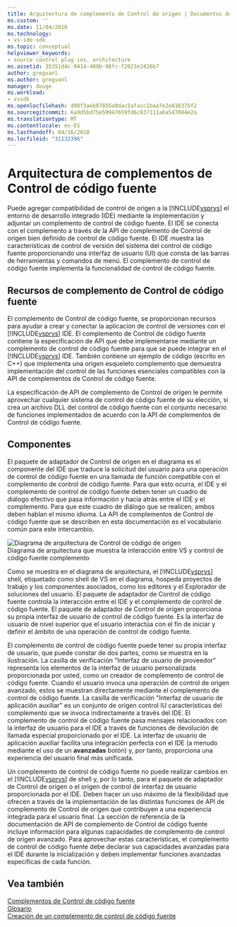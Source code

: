 ```yaml
---
title: Arquitectura de complemento de Control de origen | Documentos de Microsoft
ms.custom: ''
ms.date: 11/04/2016
ms.technology:
- vs-ide-sdk
ms.topic: conceptual
helpviewer_keywords:
- source control plug-ins, architecture
ms.assetid: 35351d4c-9414-409b-98fc-f2023e2426b7
author: gregvanl
ms.author: gregvanl
manager: douge
ms.workload:
- vssdk
ms.openlocfilehash: 498f3aeb87855a0dac5afacc1baa7e2e816375f2
ms.sourcegitcommit: 6a9d5bd75e50947659fd6c837111a6a547884e2a
ms.translationtype: MT
ms.contentlocale: es-ES
ms.lasthandoff: 04/16/2018
ms.locfileid: "31132396"
---
```

# <a name="source-control-plug-in-architecture"></a>Arquitectura de complementos de Control de código fuente
Puede agregar compatibilidad de control de origen a la [!INCLUDE[vsprvs](../../code-quality/includes/vsprvs_md.md)] el entorno de desarrollo integrado (IDE) mediante la implementación y adjuntar un complemento de control de código fuente. El IDE se conecta con el complemento a través de la API de complemento de Control de origen bien definido de control de código fuente. El IDE muestra las características de control de versión del sistema del control de código fuente proporcionando una interfaz de usuario (UI) que consta de las barras de herramientas y comandos de menú. El complemento de control de código fuente implementa la funcionalidad de control de código fuente.  
  
## <a name="source-control-plug-in-resources"></a>Recursos de complemento de Control de código fuente  
 El complemento de Control de código fuente, se proporcionan recursos para ayudar a crear y conectar la aplicación de control de versiones con el [!INCLUDE[vsprvs](../../code-quality/includes/vsprvs_md.md)] IDE. El complemento de Control de código fuente contiene la especificación de API que debe implementarse mediante un complemento de control de código fuente para que se puede integrar en el [!INCLUDE[vsprvs](../../code-quality/includes/vsprvs_md.md)] IDE. También contiene un ejemplo de código (escrito en C++) que implementa una origen esqueleto complemento que demuestra implementación del control de las funciones esenciales compatibles con la API de complementos de Control de código fuente.  
  
 La especificación de API de complemento de Control de origen le permite aprovechar cualquier sistema de control de código fuente de su elección, si crea un archivo DLL del control de código fuente con el conjunto necesario de funciones implementados de acuerdo con la API de complementos de Control de código fuente.  
  
## <a name="components"></a>Componentes  
 El paquete de adaptador de Control de origen en el diagrama es el componente del IDE que traduce la solicitud del usuario para una operación de control de código fuente en una llamada de función compatible con el complemento de control de código fuente. Para que esto ocurra, el IDE y el complemento de control de código fuente deben tener un cuadro de diálogo efectivo que pasa información y hacia atrás entre el IDE y el complemento. Para que este cuadro de diálogo que se realicen, ambos deben hablan el mismo idioma. La API de complementos de Control de código fuente que se describen en esta documentación es el vocabulario común para este intercambio.  
  
 ![Diagrama de arquitectura de Control de código de origen](../../extensibility/internals/media/vs_sccsdk_plug_in_arch.gif "vs_sccsdk_plug_in_arch")  
Diagrama de arquitectura que muestra la interacción entre VS y control de código fuente complemento  
  
 Como se muestra en el diagrama de arquitectura, el [!INCLUDE[vsprvs](../../code-quality/includes/vsprvs_md.md)] shell, etiquetado como shell de VS en el diagrama, hospeda proyectos de trabajo y los componentes asociados, como los editores y el Explorador de soluciones del usuario. El paquete de adaptador de Control de código fuente controla la interacción entre el IDE y el complemento de control de código fuente. El paquete de adaptador de Control de origen proporciona su propia interfaz de usuario de control de código fuente. Es la interfaz de usuario de nivel superior que el usuario interactúa con el fin de iniciar y definir el ámbito de una operación de control de código fuente.  
  
 El complemento de control de código fuente puede tener su propia interfaz de usuario, que puede constar de dos partes, como se muestra en la ilustración. La casilla de verificación "Interfaz de usuario de proveedor" representa los elementos de la interfaz de usuario personalizada proporcionada por usted, como un creador de complemento de control de código fuente. Cuando el usuario invoca una operación de control de origen avanzado, estos se muestran directamente mediante el complemento de control de código fuente. La casilla de verificación "Interfaz de usuario de aplicación auxiliar" es un conjunto de origen control IU características del complemento que se invoca indirectamente a través del IDE. El complemento de control de código fuente pasa mensajes relacionados con la interfaz de usuario para el IDE a través de funciones de devolución de llamada especial proporcionado por el IDE. La interfaz de usuario de aplicación auxiliar facilita una integración perfecta con el IDE (a menudo mediante el uso de un **avanzadas** botón) y, por tanto, proporciona una experiencia del usuario final más unificada.  
  
 Un complemento de control de código fuente no puede realizar cambios en el [!INCLUDE[vsprvs](../../code-quality/includes/vsprvs_md.md)] de shell y, por lo tanto, para el paquete de adaptador de Control de origen o el origen de control de interfaz de usuario proporcionada por el IDE. Deben hacer un uso máximo de la flexibilidad que ofrecen a través de la implementación de las distintas funciones de API de complemento de Control de origen que contribuyen a una experiencia integrada para el usuario final. La sección de referencia de la documentación de API de complemento de Control de código fuente incluye información para algunas capacidades de complemento de control de origen avanzado. Para aprovechar estas características, el complemento de control de código fuente debe declarar sus capacidades avanzadas para el IDE durante la inicialización y deben implementar funciones avanzadas específicas de cada función.  
  
## <a name="see-also"></a>Vea también  
 [Complementos de Control de código fuente](../../extensibility/source-control-plug-ins.md)   
 [Glosario](../../extensibility/source-control-plug-in-glossary.md)   
 [Creación de un complemento de control de código fuente](../../extensibility/internals/creating-a-source-control-plug-in.md)